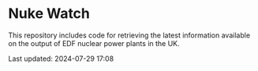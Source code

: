 # Nuke Watch

This repository includes code for retrieving the latest information available on the output of EDF nuclear power plants in the UK.

Last updated: 2024-07-29 17:08
